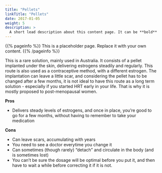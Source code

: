 ```yaml
---
title: "Pellets"
linkTitle: "Pellets"
date: 2017-01-05
weight: 5
description: >
  A short lead description about this content page. It can be **bold** or _italic_ and can be split over multiple paragraphs.
---
```


{{% pageinfo %}}
This is a placeholder page. Replace it with your own content.
{{% /pageinfo %}}

This is a rare solution, mainly used in Australia. It consists of a pellet implanted under the skin, delivering estrogens steadily and regularly. This route is also used as a contraceptive method, with a different estrogen.
The implantation can leave a little scar, and considering the pellet has to be changed after a few months, it is not ideal to have this route as a long term solution - especially if you started HRT early in your life. That is why it is mostly proposed to post-menopausal women. 

**Pros**
- Delivers steady levels of estrogens, and once in place, you’re good to go for a few months, without having to remember to take your medication

**Cons**
- Can leave scars, accumulating with years
- You need to see a doctor everytime you change it
- Can sometimes (though rarely) “detach” and circulate in the body (and is sometimes lost)
- You can’t be sure the dosage will be optimal before you put it, and then have to wait a while before correcting it if it is not.
